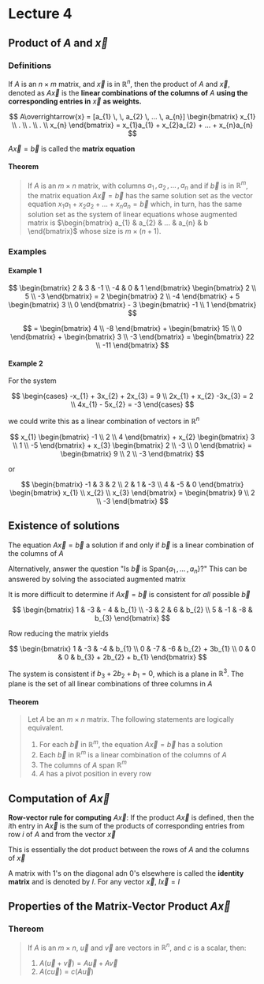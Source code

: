 # Lecture 4

## Product of $A$ and $\overrightarrow{x}$

### Definitions

If $A$ is an $n \times m$ matrix, and $\overrightarrow{x}$ is in $\mathbb{R}^{n}$, then the product of $A$ and $\overrightarrow{x}$, denoted as $A\overrightarrow{x}$ is the **linear combinations of the columns of** $A$ **using the corresponding entries in** $\overrightarrow{x}$ **as weights.**

$$
	A\overrightarrow{x} = [a_{1} \, \, a_{2} \, ... \, a_{n}] 
	\begin{bmatrix}
		x_{1} \\ . \\ . \\ . \\ x_{n}
	\end{bmatrix} = 
	x_{1}a_{1} + x_{2}a_{2} + ... + x_{n}a_{n}
$$

$A\overrightarrow{x} = \overrightarrow{b}$ is called the **matrix equation**

#### Theorem

> If $A$ is an $m \times n$ matrix, with columns $a_{1} \,, a_{2} \,, ... \,, a_{n}$ and if $\overrightarrow{b}$ is in $\mathbb{R}^{m}$, the matrix equation $A\overrightarrow{x} = \overrightarrow{b}$ has the same solution set as the vector equation $x_{1}a_{1} + x_{2}a_{2} + ... + x_{n}a_{n} = \overrightarrow{b}$ which, in turn, has the same solution set as the system of linear equations whose augmented matrix is $\begin{bmatrix} a_{1} & a_{2} & ... & a_{n} & b \end{bmatrix}$ whose size is $m \times (n + 1)$.

### Examples

#### Example 1

$$
	\begin{bmatrix}
		2 & 3 & -1 \\
		-4 & 0 & 1
	\end{bmatrix}
	\begin{bmatrix}
		2 \\ 5 \\ -3
	\end{bmatrix} =
	2 \begin{bmatrix} 2 \\ -4 \end{bmatrix} +
	5 \begin{bmatrix} 3 \\ 0 \end{bmatrix} -
	3 \begin{bmatrix} -1 \\ 1 \end{bmatrix} 
$$

$$
	= \begin{bmatrix} 4 \\ -8 \end{bmatrix} + 
	\begin{bmatrix} 15 \\ 0 \end{bmatrix} + 
	\begin{bmatrix} 3 \\ -3 \end{bmatrix} =
	\begin{bmatrix} 22 \\ -11 \end{bmatrix}
$$

#### Example 2

For the system

$$
	\begin{cases}
		-x_{1} + 3x_{2} + 2x_{3} = 9 \\
		2x_{1} + x_{2} -3x_{3} = 2 \\
		4x_{1} - 5x_{2} = -3 
	\end{cases}
$$

we could write this as a linear combination of vectors in $\mathbb{R}^{n}$

$$
	x_{1} \begin{bmatrix} -1 \\ 2 \\ 4 \end{bmatrix} + 
	x_{2} \begin{bmatrix} 3 \\ 1 \\ -5 \end{bmatrix} +
	x_{3} \begin{bmatrix} 2 \\ -3 \\ 0 \end{bmatrix} =
	\begin{bmatrix} 9 \\ 2 \\ -3 \end{bmatrix}
$$

or

$$
	\begin{bmatrix}
		-1 & 3 & 2 \\
		2 & 1 & -3 \\
		4 & -5 & 0
	\end{bmatrix}
	\begin{bmatrix} x_{1} \\ x_{2} \\ x_{3} \end{bmatrix} =
	\begin{bmatrix} 9 \\ 2 \\ -3 \end{bmatrix}
$$

## Existence of solutions

The equation $A\overrightarrow{x} = \overrightarrow{b}$  a solution if and only if $\overrightarrow{b}$ is a linear combination of the columns of $A$

Alternatively, answer the question "Is $\overrightarrow{b}$ is Span$\{a_{1}\,, ... \,, a_{n}\}$?" This can be answered by solving the associated augmented matrix

It is more difficult to determine if $A\overrightarrow{x} = \overrightarrow{b}$ is consistent for *all* possible $\overrightarrow{b}$

$$
	\begin{bmatrix}
		1 & -3 & - 4 & b_{1} \\
		-3 & 2 & 6 & b_{2} \\
		5 & -1 & -8 & b_{3}
	\end{bmatrix}
$$

Row reducing the matrix yields

$$
	\begin{bmatrix}
		1 & -3 & -4 & b_{1} \\
		0 & -7 & -6 & b_{2} + 3b_{1} \\
		0 & 0 & 0 & b_{3} + 2b_{2} + b_{1}
	\end{bmatrix}
$$

The system is consistent if $b_{3} + 2b_{2} + b_{1} = 0$, which is a plane in $\mathbb{R}^{3}$. The plane is the set of all linear combinations of three columns in $A$

#### Theorem

> Let $A$ be an $m \times n$ matrix. The following statements are logically equivalent.
> 1) For each $\overrightarrow{b}$ in $\mathbb{R}^{m}$, the equation $A\overrightarrow{x} = \overrightarrow{b}$ has a solution
> 2) Each $\overrightarrow{b}$ in $\mathbb{R}^{m}$ is a linear combination of the columns of $A$
> 3) The columns of $A$ span $\mathbb{R}^{m}$
> 4) $A$ has a pivot position in every row

## Computation of $A\overrightarrow{x}$

**Row-vector rule for computing** $A\overrightarrow{x}$: If the product $A\overrightarrow{x}$ is defined, then the $i$th entry in $A\overrightarrow{x}$ is the sum of the products of corresponding entries from row $i$ of $A$ and from the vector $\overrightarrow{x}$

This is essentially the dot product between the rows of $A$ and the columns of $\overrightarrow{x}$

A matrix with $1$'s on the diagonal adn $0$'s elsewhere is called the **identity matrix** and is denoted by $I$. For any vector $\overrightarrow{x}$, $I\overrightarrow{x} = I$

## Properties of the Matrix-Vector Product $A\overrightarrow{x}$

### Thereom

> If $A$ is an $m \times n$, $\overrightarrow{u}$ and $\overrightarrow{v}$ are vectors in $\mathbb{R}^{n}$, and $c$ is a scalar, then:
> 1) $A(\overrightarrow{u} + \overrightarrow{v}) = A\overrightarrow{u} + A\overrightarrow{v}$
> 2) $A(c\overrightarrow{u}) = c(A\overrightarrow{u})$
